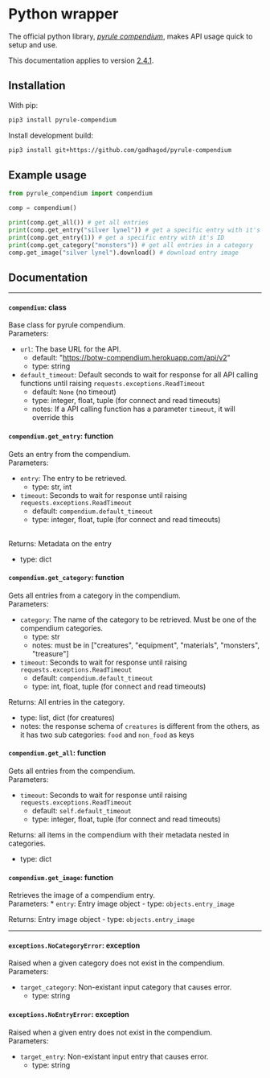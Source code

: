 # Python wrapper
The official python library, [*pyrule compendium*](https://github.com/gadhagod/pyrule-compendium), makes API usage quick to setup and use.

This documentation applies to version [2.4.1](https://github.com/gadhagod/pyrule-compendium/releases/tag/2.4.1).

## Installation
With pip:
```bash
pip3 install pyrule-compendium
```
Install development build:
```bash
pip3 install git+https://github.com/gadhagod/pyrule-compendium
```

## Example usage
```python
from pyrule_compendium import compendium

comp = compendium()

print(comp.get_all()) # get all entries
print(comp.get_entry("silver lynel")) # get a specific entry with it's name
print(comp.get_entry(1)) # get a specific entry with it's ID
print(comp.get_category("monsters")) # get all entries in a category
comp.get_image("silver lynel").download() # download entry image
```

## Documentation

***

#### `compendium`: class
Base class for pyrule compendium. <br>
Parameters:
* `url`: The base URL for the API.
    - default: "https://botw-compendium.herokuapp.com/api/v2"
    - type: string
* `default_timeout`: Default seconds to wait for response for all API calling functions until raising `requests.exceptions.ReadTimeout`
    - default: `None` (no timeout)
    - type: integer, float, tuple (for connect and read timeouts)
    - notes: If a API calling function has a parameter `timeout`, it will override this

#### `compendium.get_entry`: function
Gets an entry from the compendium. <br>
Parameters:
* `entry`: The entry to be retrieved.
    - type: str, int
* `timeout`: Seconds to wait for response until raising `requests.exceptions.ReadTimeout`
    - default: `compendium.default_timeout`
    - type: integer, float, tuple (for connect and read timeouts) <br><br>
<!---->

Returns: Metadata on the entry 
- type: dict

#### `compendium.get_category`: function
Gets all entries from a category in the compendium. \
Parameters:
* `category`: The name of the category to be retrieved. Must be one of the compendium categories.
    - type: str
    - notes: must be in ["creatures", "equipment", "materials", "monsters", "treasure"]
* `timeout`: Seconds to wait for response until raising `requests.exceptions.ReadTimeout`
    - default: `compendium.default_timeout`
    - type: int, float, tuple (for connect and read timeouts)

<!---->
Returns: All entries in the category. 
- type: list, dict (for creatures)
- notes: the response schema of `creatures` is different from the others, as it has two sub categories: `food` and `non_food` as keys

#### `compendium.get_all`: function
Gets all entries from the compendium.<br>
Parameters:
* `timeout`: Seconds to wait for response until raising `requests.exceptions.ReadTimeout`
    - default: `self.default_timeout`
    - type: integer, float, tuple (for connect and read timeouts)
<!---->

Returns: all items in the compendium with their metadata nested in categories.
- type: dict

#### `compendium.get_image`: function
Retrieves the image of a compendium entry.<br>
Parameters:
    * `entry`: Entry image object
        - type: `objects.entry_image`
<!---->

Returns: Entry image object
    - type: `objects.entry_image`

***

#### `exceptions.NoCategoryError`: exception
Raised when a given category does not exist in the compendium.<br>
Parameters:
* `target_category`: Non-existant input category that causes error.
    - type: string

#### `exceptions.NoEntryError`: exception
Raised when a given entry does not exist in the compendium.<br>
Parameters:
* `target_entry`: Non-existant input entry that causes error.
    - type: string
